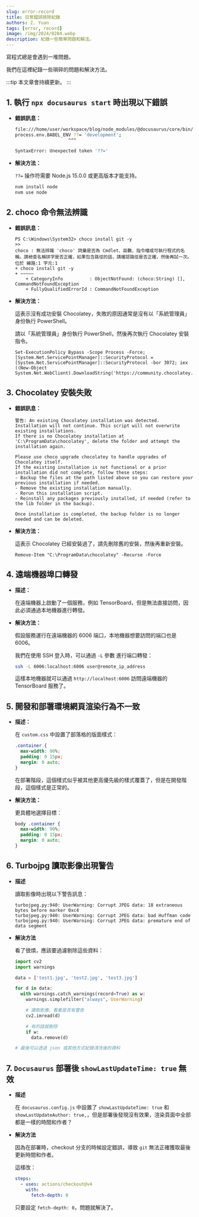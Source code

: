 ```yaml
---
slug: error-record
title: 日常錯誤排除紀錄
authors: Z. Yuan
tags: [error, record]
image: /img/2024/0204.webp
description: 紀錄一些簡單問題和解法。
---
```


寫程式總是會遇到一堆問題。

我們在這裡紀錄一些瑣碎的問題和解決方法。

:::tip
本文章會持續更新。
:::

<!-- truncate -->

## 1. 執行 `npx docusaurus start` 時出現以下錯誤

- **錯誤訊息：**

  ```bash
  file:///home/user/workspace/blog/node_modules/@docusaurus/core/bin/docusaurus.mjs:30
  process.env.BABEL_ENV ??= 'development';
                      ^^^

  SyntaxError: Unexpected token '??='
  ```

- **解決方法：**

  `??=` 操作符需要 Node.js 15.0.0 或更高版本才能支持。

  ```bash
  nvm install node
  nvm use node
  ```

## 2. choco 命令無法辨識

- **錯誤訊息：**

  ```shell
  PS C:\Windows\System32> choco install git -y
  >>
  choco : 無法辨識 'choco' 詞彙是否為 Cmdlet、函數、指令檔或可執行程式的名稱。請檢查名稱拼字是否正確，如果包含路徑的話，請確認路徑是否正確，然後再試一次。
  位於 線路:1 字元:1
  + choco install git -y
  + ~~~~~
      + CategoryInfo          : ObjectNotFound: (choco:String) [], CommandNotFoundException
      + FullyQualifiedErrorId : CommandNotFoundException
  ```

- **解決方法：**

  這表示沒有成功安裝 Chocolatey，失敗的原因通常是沒有以「系統管理員」身份執行 PowerShell。

  請以「系統管理員」身份執行 PowerShell，然後再次執行 Chocolatey 安裝指令。

  ```shell
  Set-ExecutionPolicy Bypass -Scope Process -Force; [System.Net.ServicePointManager]::SecurityProtocol = [System.Net.ServicePointManager]::SecurityProtocol -bor 3072; iex ((New-Object System.Net.WebClient).DownloadString('https://community.chocolatey.org/install.ps1'))
  ```

## 3. Chocolatey 安裝失敗

- **錯誤訊息：**

  ```shell
  警告: An existing Chocolatey installation was detected. Installation will not continue. This script will not overwrite existing installations.
  If there is no Chocolatey installation at 'C:\ProgramData\chocolatey', delete the folder and attempt the installation again.

  Please use choco upgrade chocolatey to handle upgrades of Chocolatey itself.
  If the existing installation is not functional or a prior installation did not complete, follow these steps:
  - Backup the files at the path listed above so you can restore your previous installation if needed.
  - Remove the existing installation manually.
  - Rerun this installation script.
  - Reinstall any packages previously installed, if needed (refer to the lib folder in the backup).

  Once installation is completed, the backup folder is no longer needed and can be deleted.
  ```

- **解決方法：**

  這表示 Chocolatey 已經安裝過了，請先刪除舊的安裝，然後再重新安裝。

  ```shell
  Remove-Item "C:\ProgramData\chocolatey" -Recurse -Force
  ```

## 4. 遠端機器埠口轉發

- **描述：**

  在遠端機器上啟動了一個服務，例如 TensorBoard，但是無法直接訪問，因此必須通過本地機器進行轉發。

- **解決方法：**

  假設服務運行在遠端機器的 6006 端口，本地機器想要訪問的端口也是 6006。

  我們在使用 SSH 登入時，可以通過 `-L` 參數 進行端口轉發：

  ```bash
  ssh -L 6006:localhost:6006 user@remote_ip_address
  ```

  這樣本地機器就可以通過 `http://localhost:6006` 訪問遠端機器的 TensorBoard 服務了。

## 5. 開發和部署環境網頁渲染行為不一致

- **描述：**

  在 `custom.css` 中設置了部落格的版面樣式：

  ```css
  .container {
    max-width: 90%;
    padding: 0 15px;
    margin: 0 auto;
  }
  ```

  在部署階段，這個樣式似乎被其他更高優先級的樣式覆蓋了，但是在開發階段，這個樣式是正常的。

- **解決方法：**

  更具體地選擇目標：

  ```css
  body .container {
    max-width: 90%;
    padding: 0 15px;
    margin: 0 auto;
  }
  ```

## 6. Turbojpg 讀取影像出現警告

- **描述**

  讀取影像時出現以下警告訊息：

  ```shell
  turbojpeg.py:940: UserWarning: Corrupt JPEG data: 18 extraneous bytes before marker 0xc4
  turbojpeg.py:940: UserWarning: Corrupt JPEG data: bad Huffman code
  turbojpeg.py:940: UserWarning: Corrupt JPEG data: premature end of data segment
  ```

- **解決方法**

  看了很煩，應該要過濾剔除這些資料：

  ```python
  import cv2
  import warnings

  data = ['test1.jpg', 'test2.jpg', 'test3.jpg']

  for d in data:
    with warnings.catch_warnings(record=True) as w:
      warnings.simplefilter("always", UserWarning)

      # 讀取影像，看看是否有警告
      cv2.imread(d)

      # 有的話就刪除
      if w:
        data.remove(d)

  # 最後可以透過 json 或其他方式紀錄清洗後的資料
  ```

## 7. `Docusaurus` 部署後 `showLastUpdateTime: true` 無效

- **描述**

  在 `docusaurus.config.js` 中設置了 `showLastUpdateTime: true` 和 `showLastUpdateAuthor: true,`，但是部署後發現沒有效果，渲染頁面中全部都是一樣的時間和作者？

- **解決方法**

  因為在部署時，checkout 分支的時候設定錯誤，導致 `git` 無法正確獲取最後更新時間和作者。

  這樣改：

  ```yaml
  steps:
    - uses: actions/checkout@v4
      with:
        fetch-depth: 0
  ```

  只要設定 `fetch-depth: 0`，問題就解決了。

